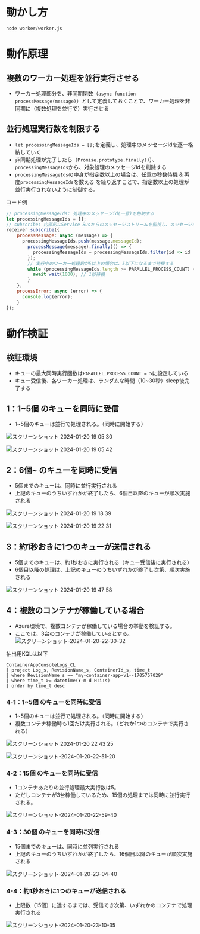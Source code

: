 # 動かし方
```
node worker/worker.js
```

# 動作原理
## 複数のワーカー処理を並行実行させる
- ワーカー処理部分を、非同期関数（`async function processMessage(message)`）として定義しておくことで、ワーカー処理を非同期に（複数処理を並行で）実行させる

## 並行処理実行数を制限する
- `let processingMessageIds = [];`を定義し、処理中のメッセージidを逐一格納していく
- 非同期処理が完了したら（`Promise.prototype.finally()`）、`processingMessageIds`から、対象処理のメッセージidを削除する
- `processingMessageIds`の中身が指定数以上の場合は、任意の秒数待機 & 再度`processingMessageIds`を数える を繰り返すことで、指定数以上の処理が並行実行されないように制御する。

コード例
```javascript
// processingMessageIds: 処理中のメッセージid(一意)を格納する
let processingMessageIds = [];
// subscribe: 内部的にService Busからのメッセージストリームを監視し、メッセージが受信可能になれば受信する
receiver.subscribe({
    processMessage: async (message) => {
      processingMessageIds.push(message.messageId);
        processMessage(message).finally(() => {
          processingMessageIds = processingMessageIds.filter(id => id !== message.messageId);
        });
        // 実行中のワーカー処理数が5以上の場合は、5以下になるまで待機する
        while (processingMessageIds.length >= PARALLEL_PROCESS_COUNT) {
          await wait(1000); // 1秒待機
        }
    },
    processError: async (error) => {
      console.log(error);
    }
});
```

# 動作検証
## 検証環境
- キューの最大同時実行回数は`PARALLEL_PROCESS_COUNT = 5`に設定している
- キュー受信後、各ワーカー処理は、ランダムな時間（10~30秒）sleep後完了する

## 1：1~5個 のキューを同時に受信
- 1~5個のキューは並行で処理される。（同時に開始する）

![スクリーンショット 2024-01-20 19 05 30](https://github.com/tatsukoni-pra/Azure-Container-App-Demo-v1/assets/90994143/83cd4655-12a0-4569-84c9-6e7d0cf963a3)

![スクリーンショット 2024-01-20 19 05 42](https://github.com/tatsukoni-pra/Azure-Container-App-Demo-v1/assets/90994143/f459d54b-dbd7-45cc-a01b-3d11ddb1f346)

## 2：6個~ のキューを同時に受信
- 5個までのキューは、同時に並行実行される
- 上記のキューのうちいずれかが終了したら、6個目以降のキューが順次実施される

![スクリーンショット 2024-01-20 19 18 39](https://github.com/tatsukoni-pra/Azure-Container-App-Demo-v1/assets/90994143/cf57d0cd-822a-4135-9a6e-750122f8274e)

![スクリーンショット 2024-01-20 19 22 31](https://github.com/tatsukoni-pra/Azure-Container-App-Demo-v1/assets/90994143/c8a4e55b-4057-40e9-8b4a-25c293e28323)

## 3：約1秒おきに1つのキューが送信される
- 5個までのキューは、約1秒おきに実行される（キュー受信後に実行される）
- 6個目以降の処理は、上記のキューのうちいずれかが終了し次第、順次実施される

![スクリーンショット 2024-01-20 19 47 58](https://github.com/tatsukoni-pra/Azure-Container-App-Demo-v1/assets/90994143/fb9d7ce6-85d3-4bf2-b088-81b8fd70be27)

## 4：複数のコンテナが稼働している場合
- Azure環境で、複数コンテナが稼働している場合の挙動を検証する。
- ここでは、3台のコンテナが稼働しているとする。
![スクリーンショット-2024-01-20-22-30-32](https://github.com/tatsukoni-pra/Azure-Container-App-Demo-v1/assets/90994143/cff918b7-345b-4b4f-b7e9-87a39d9b22b4)

抽出用KQLは以下
```KQL
ContainerAppConsoleLogs_CL
| project Log_s, RevisionName_s, ContainerId_s, time_t
| where RevisionName_s == "my-container-app-v1--1705757029"
| where time_t >= datetime(Y-m-d H:i:s)
| order by time_t desc
```

### 4-1：1~5個 のキューを同時に受信
- 1~5個のキューは並行で処理される。（同時に開始する）
- 複数コンテナ稼働時も1回だけ実行される。（どれか1つのコンテナで実行される）

![スクリーンショット 2024-01-20 22 43 25](https://github.com/tatsukoni-pra/Azure-Container-App-Demo-v1/assets/90994143/3c10e786-0197-464c-b65b-cc416a886caa)

![スクリーンショット-2024-01-20-22-51-20](https://github.com/tatsukoni-pra/Azure-Container-App-Demo-v1/assets/90994143/35922682-0bf7-421e-a57a-61a09b987cde)

### 4-2：15個 のキューを同時に受信
- 1コンテナあたりの並行処理最大実行数は5。
- ただしコンテナが3台稼働しているため、15個の処理までは同時に並行実行される。

![スクリーンショット-2024-01-20-22-59-40](https://github.com/tatsukoni-pra/Azure-Container-App-Demo-v1/assets/90994143/ed2bb0bd-1dc8-4dbb-92b4-878fd58ef5a4)

### 4-3：30個 のキューを同時に受信
- 15個までのキューは、同時に並列実行される
- 上記のキューのうちいずれかが終了したら、16個目以降のキューが順次実施される

![スクリーンショット-2024-01-20-23-04-40](https://github.com/tatsukoni-pra/Azure-Container-App-Demo-v1/assets/90994143/d4798caa-9c0d-4136-a83a-d33bc8e8461f)

### 4-4：約1秒おきに1つのキューが送信される
- 上限数（15個）に達するまでは、受信でき次第、いずれかのコンテナで処理実行される

![スクリーンショット-2024-01-20-23-10-35](https://github.com/tatsukoni-pra/Azure-Container-App-Demo-v1/assets/90994143/2ba7e643-dd6e-48df-9968-b824ab0a59aa)

